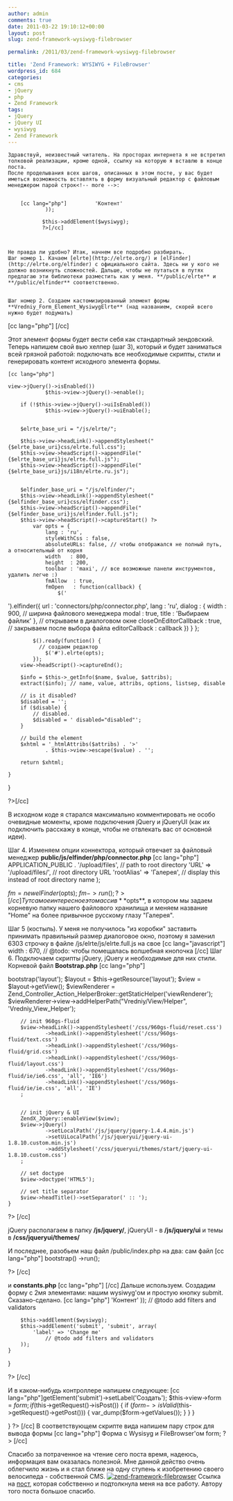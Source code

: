 ```yaml
---
author: admin
comments: true
date: 2011-03-22 19:10:12+00:00
layout: post
slug: zend-framework-wysiwyg-filebrowser

permalink: /2011/03/zend-framework-wysiwyg-filebrowser

title: 'Zend Framework: WYSIWYG + FileBrowser'
wordpress_id: 684
categories:
- cms
- jQuery
- php
- Zend Framework
tags:
- jQuery
- jQuery UI
- wysiwyg
- Zend Framework
---
```


	Здравствуй, неизвестный читатель. На просторах интернета я не встретил толковой реализации, кроме одной, ссылку на которую я вставлю в конце поста.
	После проделывания всех шагов, описанных в этом посте, у вас будет иметься возможность вставлять в форму визуальный редактор с файловым менеджером парой строк<!-- more -->:

	
        [cc lang="php"]         'Контент'
                ));

               $this->addElement($wysiwyg);
               ?>[/cc]


		
	Не правда ли удобно? Итак, начнем все подробно разбирать.
	Шаг номер 1. Качаем [elrte](http://elrte.org/) и [elFinder](http://elrte.org/elfinder) с официального сайта. Здесь ни у кого не должно возникнуть сложностей. Дальше, чтобы не путаться в путях предлагаю эти библиотеки разместить как у меня. **/public/elrte** и **/public/elfinder** соответственно.
	
	
	Шаг номер 2. Создаем кастомизированный элемент формы **Vredniy_Form_Element_WysiwygElrte** (над названием, скорей всего нужно будет подумать)

[cc lang="php"]
[/cc]

Этот элемент формы будет вести себя как стандартный зендовский. Теперь напишем свой вью хелпер (шаг 3), который и будет заниматься всей грязной работой: подключать все необходимые скрипты, стили и генерировать контент исходного элемента формы.
	
	
	[cc lang="php"]
	
	view->jQuery()->isEnabled())
                $this->view->jQuery()->enable();

        if (!$this->view->jQuery()->uiIsEnabled())
                $this->view->jQuery()->uiEnable();


        $elrte_base_uri = "/js/elrte/";

        $this->view->headLink()->appendStylesheet("{$elrte_base_uri}css/elrte.full.css");
        $this->view->headScript()->appendFile("{$elrte_base_uri}js/elrte.full.js");
        $this->view->headScript()->appendFile("{$elrte_base_uri}js/i18n/elrte.ru.js");

        
        $elfinder_base_uri = "/js/elfinder/";
        $this->view->headLink()->appendStylesheet("{$elfinder_base_uri}css/elfinder.css");
        $this->view->headScript()->appendFile("{$elfinder_base_uri}js/elfinder.full.js");
        $this->view->headScript()->captureStart() ?>
            var opts = {
                lang : 'ru',
                styleWithCss : false,
                absoluteURLs: false, // чтобы отображался не полный путь, а относительный от корня
                width   : 800,
                height  : 200,
                toolbar : 'maxi', // все возможные панели инструментов, удалить легче :)
                fmAllow  : true,
                fmOpen   : function(callback) {
                    $('

').elfinder({
                        url : 'connectors/php/connector.php',
                        lang : 'ru',
                        dialog : {
                            width : 900, // ширина файлового менеджера
                            modal : true,
                            title : 'Выбираем файлик'
                        }, // открываем в диалоговом окне
                        closeOnEditorCallback : true, // закрываем после выбора файла
                        editorCallback : callback
                    })
                }
            };

            $().ready(function() {
              // создаем редактор
                $('#').elrte(opts);
            });
        view->headScript()->captureEnd();

        $info = $this->_getInfo($name, $value, $attribs);
        extract($info); // name, value, attribs, options, listsep, disable

        // is it disabled?
        $disabled = '';
        if ($disable) {
            // disabled.
            $disabled = ' disabled="disabled"';
        }

        // build the element
        $xhtml = '_htmlAttribs($attribs) . '>'
                . $this->view->escape($value) . '';

        return $xhtml;
        
    }

}
	
?>[/cc]

В исходном коде я старался максимально комментировать не особо очевидные моменты, кроме подключения jQuery и jQueryUI (как их подключить расскажу в конце, чтобы не отвлекать вас от основной идеи).

Шаг 4. Изменяем опции коннектора, который отвечает за файловый менеджер **public/js/elfinder/php/connector.php**
[cc lang="php"]
APPLICATION_PUBLIC . '/upload/files', // path to root directory
    'URL'             => '/upload/files/', // root directory URL
    'rootAlias'       => 'Галерея', // display this instead of root directory name
);

$fm = new elFinder($opts); 
$fm->run();
?>
[/cc]
Тут самое интересное это массив **$opts**, в котором мы задаем корневую папку нашего файлового хранилища и меняем название "Home" на более привычное русскому глазу "Галерея".


Шаг 5 (костыль). У меня не получилось "из коробки" заставить принимать правильный размер диалоговое окно, поэтому я заменил 6303 строчку в файле /js/elrte/js/elrte.full.js на свое
[cc lang="javascript"]
			width    : 670,
                                // @todo: чтобы помещалась волшебная кнопочка 
[/cc]
Шаг 6. Подключаем скрипты jQuery, jQuery и необходимые для них стили. Корневой файл **Bootstrap.php**
[cc lang="php"]

bootstrap('layout');
        $layout = $this->getResource('layout');
        $view = $layout->getView();
        $viewRenderer = Zend_Controller_Action_HelperBroker::getStaticHelper('viewRenderer');
        $viewRenderer->view->addHelperPath("Vredniy/View/Helper", 'Vredniy_View_Helper');

        // init 960gs-fluid
        $view->headLink()->appendStylesheet('/css/960gs-fluid/reset.css')
                ->headLink()->appendStylesheet('/css/960gs-fluid/text.css')
                ->headLink()->appendStylesheet('/css/960gs-fluid/grid.css')
                ->headLink()->appendStylesheet('/css/960gs-fluid/layout.css')
                ->headLink()->appendStylesheet('/css/960gs-fluid/ie/ie6.css', 'all', 'IE6')
                ->headLink()->appendStylesheet('/css/960gs-fluid/ie/ie.css', 'all', 'IE')
        ;


        // init jQuery & UI
        ZendX_JQuery::enableView($view);
        $view->jQuery()
                ->setLocalPath('/js/jquery/jquery-1.4.4.min.js')
                ->setUiLocalPath('/js/jqueryui/jquery-ui-1.8.10.custom.min.js')
                ->addStylesheet('/css/jqueryui/themes/start/jquery-ui-1.8.10.custom.css')
        ;

        // set doctype
        $view->doctype('HTML5');

        // set title separator
        $view->headTitle()->setSeparator(' :: ');
    }
?>
[/cc]

jQuery располагаем в папку **/js/jquery/**, jQueryUI - в **/js/jquery/ui** и темы в **/css/jqueryui/themes/**


И последнее, разобьем наш файл /public/index.php на два: сам файл
[cc lang="php"]
bootstrap()
            ->run();
  
  
?>
[/cc]

и **constants.php**
[cc lang="php"]
[/cc]
Дальше используем. Создадим форму с 2мя элементами: нашим wysiwyg'ом и простую кнопку submit. Сказано-сделано.
[cc lang="php"]
'Контент'
                ));
        // @todo add filters and validators

        $this->addElement($wysiwyg);
        $this->addElement('submit', 'submit', array(
            'label' => 'Change me'
                // @todo add filters and validators
        ));
    }

}

?>
[/cc]

И в каком-нибудь контроллере напишем следующее:
[cc lang="php"]getElement('submit')->setLabel('Создать');
        $this->view->form = $form;
        if ($this->getRequest()->isPost()) {
            if ($form->isValid($this->getRequest()->getPost())) {
                var_dump($form->getValues());
            }
        }
    }

}
?>
[/cc]
В соответствующем скрипте вида напишем пару строк для вывода формы
[cc lang="php"]
Форма с Wysisyg и FileBrowser'ом
form; ?>
[/cc]

Спасибо за потраченное на чтение сего поста время, надеюсь, информация вам оказалась полезной. Мне данной действо очень облегчило жизнь и я стал ближе на одну ступень к изобретению своего велосипеда - собственной CMS.
 [![zend-framework-filebrowser](http://vredniy.ru/wp-content/uploads/2011/03/elrte-300x164.jpg)](http://vredniy.ru/wp-content/uploads/2011/03/elrte.jpg)
Ссылка на [пост](http://bit.ly/fDlu4C), которая собственно и подтолкнула меня на все работу. Автору того поста большое спасибо. 

